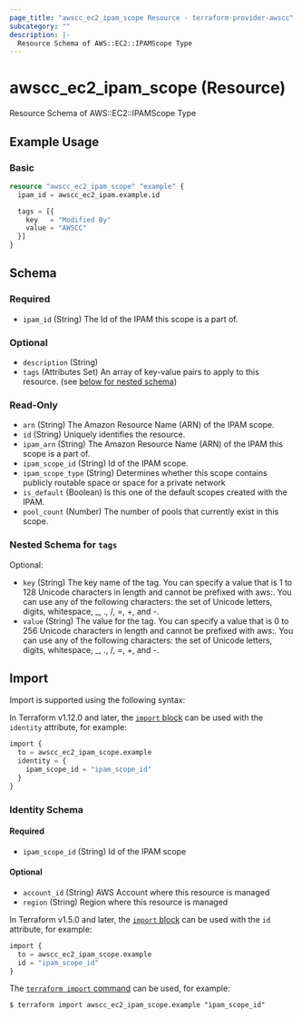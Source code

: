 ```yaml
---
page_title: "awscc_ec2_ipam_scope Resource - terraform-provider-awscc"
subcategory: ""
description: |-
  Resource Schema of AWS::EC2::IPAMScope Type
---
```


# awscc_ec2_ipam_scope (Resource)

Resource Schema of AWS::EC2::IPAMScope Type

## Example Usage

### Basic

```terraform
resource "awscc_ec2_ipam_scope" "example" {
  ipam_id = awscc_ec2_ipam.example.id

  tags = [{
    key   = "Modified By"
    value = "AWSCC"
  }]
}
```

<!-- schema generated by tfplugindocs -->
## Schema

### Required

- `ipam_id` (String) The Id of the IPAM this scope is a part of.

### Optional

- `description` (String)
- `tags` (Attributes Set) An array of key-value pairs to apply to this resource. (see [below for nested schema](#nestedatt--tags))

### Read-Only

- `arn` (String) The Amazon Resource Name (ARN) of the IPAM scope.
- `id` (String) Uniquely identifies the resource.
- `ipam_arn` (String) The Amazon Resource Name (ARN) of the IPAM this scope is a part of.
- `ipam_scope_id` (String) Id of the IPAM scope.
- `ipam_scope_type` (String) Determines whether this scope contains publicly routable space or space for a private network
- `is_default` (Boolean) Is this one of the default scopes created with the IPAM.
- `pool_count` (Number) The number of pools that currently exist in this scope.

<a id="nestedatt--tags"></a>
### Nested Schema for `tags`

Optional:

- `key` (String) The key name of the tag. You can specify a value that is 1 to 128 Unicode characters in length and cannot be prefixed with aws:. You can use any of the following characters: the set of Unicode letters, digits, whitespace, _, ., /, =, +, and -.
- `value` (String) The value for the tag. You can specify a value that is 0 to 256 Unicode characters in length and cannot be prefixed with aws:. You can use any of the following characters: the set of Unicode letters, digits, whitespace, _, ., /, =, +, and -.

## Import

Import is supported using the following syntax:

In Terraform v1.12.0 and later, the [`import` block](https://developer.hashicorp.com/terraform/language/import) can be used with the `identity` attribute, for example:

```terraform
import {
  to = awscc_ec2_ipam_scope.example
  identity = {
    ipam_scope_id = "ipam_scope_id"
  }
}
```

<!-- schema generated by tfplugindocs -->
### Identity Schema

#### Required

- `ipam_scope_id` (String) Id of the IPAM scope

#### Optional

- `account_id` (String) AWS Account where this resource is managed
- `region` (String) Region where this resource is managed

In Terraform v1.5.0 and later, the [`import` block](https://developer.hashicorp.com/terraform/language/import) can be used with the `id` attribute, for example:

```terraform
import {
  to = awscc_ec2_ipam_scope.example
  id = "ipam_scope_id"
}
```

The [`terraform import` command](https://developer.hashicorp.com/terraform/cli/commands/import) can be used, for example:

```shell
$ terraform import awscc_ec2_ipam_scope.example "ipam_scope_id"
```